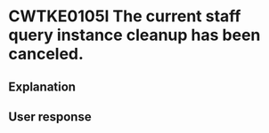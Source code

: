 # CWTKE0105I The current staff query instance cleanup has been canceled.

## Explanation

## User response